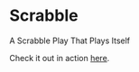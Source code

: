 # Scrabble

A Scrabble Play That Plays Itself


Check it out in action [here](http://thought2.de/scrabble/).
